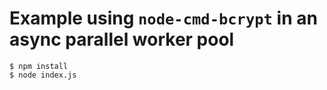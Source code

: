 # Example using `node-cmd-bcrypt` in an async parallel worker pool

```
$ npm install
$ node index.js
```